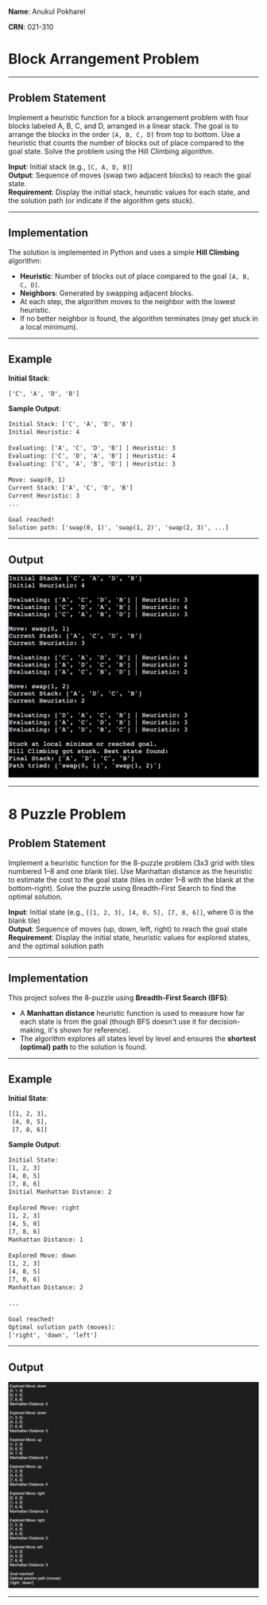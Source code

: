 **Name**: Anukul Pokharel

**CRN**: 021-310

# Block Arrangement Problem

---

## Problem Statement

Implement a heuristic function for a block arrangement problem with four blocks labeled A, B, C, and D, arranged in a linear stack. The goal is to arrange the blocks in the order `[A, B, C, D]` from top to bottom. Use a heuristic that counts the number of blocks out of place compared to the goal state. Solve the problem using the Hill Climbing algorithm.

**Input**: Initial stack (e.g., `[C, A, D, B]`)  
**Output**: Sequence of moves (swap two adjacent blocks) to reach the goal state.  
**Requirement**: Display the initial stack, heuristic values for each state, and the solution path (or indicate if the algorithm gets stuck).

---

## Implementation

The solution is implemented in Python and uses a simple **Hill Climbing** algorithm:
- **Heuristic**: Number of blocks out of place compared to the goal `[A, B, C, D]`.
- **Neighbors**: Generated by swapping adjacent blocks.
- At each step, the algorithm moves to the neighbor with the lowest heuristic.
- If no better neighbor is found, the algorithm terminates (may get stuck in a local minimum).

---

## Example

**Initial Stack**:
```
['C', 'A', 'D', 'B']
```

**Sample Output**:
```
Initial Stack: ['C', 'A', 'D', 'B']
Initial Heuristic: 4

Evaluating: ['A', 'C', 'D', 'B'] | Heuristic: 3
Evaluating: ['C', 'D', 'A', 'B'] | Heuristic: 4
Evaluating: ['C', 'A', 'B', 'D'] | Heuristic: 3

Move: swap(0, 1)
Current Stack: ['A', 'C', 'D', 'B']
Current Heuristic: 3
...

Goal reached!
Solution path: ['swap(0, 1)', 'swap(1, 2)', 'swap(2, 3)', ...]
```

---

## Output
![OPBlock](Assets/BlockArrOutput.png)

---
# 8 Puzzle Problem

## Problem Statement

Implement a heuristic function for the 8-puzzle problem (3x3 grid with tiles numbered 1–8 and one blank tile). Use Manhattan distance as the heuristic to estimate the cost to the goal state (tiles in order 1–8 with the blank at the bottom-right). Solve the puzzle using Breadth-First Search to find the optimal solution.

**Input**: Initial state (e.g., `[[1, 2, 3], [4, 0, 5], [7, 8, 6]]`, where 0 is the blank tile)  
**Output**: Sequence of moves (up, down, left, right) to reach the goal state  
**Requirement**: Display the initial state, heuristic values for explored states, and the optimal solution path

---

## Implementation

This project solves the 8-puzzle using **Breadth-First Search (BFS)**:
- A **Manhattan distance** heuristic function is used to measure how far each state is from the goal (though BFS doesn't use it for decision-making, it's shown for reference).
- The algorithm explores all states level by level and ensures the **shortest (optimal) path** to the solution is found.

---

## Example

**Initial State**:
```
[[1, 2, 3],  
 [4, 0, 5],  
 [7, 8, 6]]
```

**Sample Output**:
```
Initial State:
[1, 2, 3]
[4, 0, 5]
[7, 8, 6]
Initial Manhattan Distance: 2

Explored Move: right
[1, 2, 3]
[4, 5, 0]
[7, 8, 6]
Manhattan Distance: 1

Explored Move: down
[1, 2, 3]
[4, 8, 5]
[7, 0, 6]
Manhattan Distance: 2

...

Goal reached!
Optimal solution path (moves):
['right', 'down', 'left']
```

---

## Output
![OP8Puzzle](Assets/8puzzoutput.png)


---
